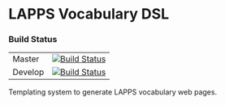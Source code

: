 # LAPPS Vocabulary DSL

### Build Status

| | |
|--|--|
| Master | [![Build Status](https://travis-ci.org/oanc/lapps-vocab.svg?branch=master)](https://travis-ci.org/oanc/lapps-vocab) |
| Develop | [![Build Status](https://travis-ci.org/oanc/lapps-vocab.svg?branch=develop)](https://travis-ci.org/oanc/lapps-vocab) |

Templating system to generate LAPPS vocabulary web pages.
